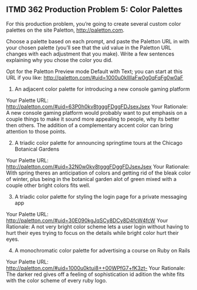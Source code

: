 ## ITMD 362 Production Problem 5: Color Palettes

For this production problem, you’re going to create several custom color palettes on the site Paletton, http://paletton.com.

Choose a palette based on each prompt, and paste the Paletton URL in with your chosen palette (you’ll see that the uid value in the Paletton URL changes with each adjustment that you make). Write a few sentences explaining why you chose the color you did.

Opt for the Paletton Preview mode Default with Text; you can start at this URL if you like: http://paletton.com/#uid=1000u0kllllaFw0g0qFqFg0w0aF

1. An adjacent color palette for introducing a new console gaming platform

Your Palette URL: http://paletton.com/#uid=63P0h0kv8tgggFDggFDJsexJsex
Your Rationale: A new console gaming platform would probably want to put emphasis on a couple things to make it sound more appealing to people, why its better then others. The addition of a complementary accent color can bring attention to those points.

2. A triadic color palette for announcing springtime tours at the Chicago Botanical Gardens

Your Palette URL: http://paletton.com/#uid=32N0w0kv8tgggFDggFDJsexJsex
Your Rationale: With spring theres an anticipation of colors and getting rid of the bleak color of winter, plus being in the botanical garden alot of green mixed with a couple other bright colors fits well.

3. A triadic color palette for styling the login page for a private messaging app

Your Palette URL: http://paletton.com/#uid=30E090kgJqSCy8DCy8D4fcW4fcW
Your Rationale: A not very bright color scheme lets a user login without having to hurt their eyes trying to focus on the details while bright color hurt their eyes.

4. A monochromatic color palette for advertising a course on Ruby on Rails

Your Palette URL: http://paletton.com/#uid=1000u0ktui8++00WPfG7+fK3zt-
Your Rationale: The darker red gives off a feeling of sophistication id adition the white fits with the color scheme of every ruby logo.

